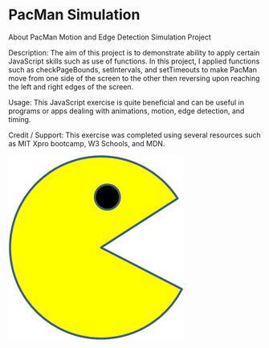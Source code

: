 <h1>PacMan Simulation</h1>

About PacMan Motion and Edge Detection Simulation Project

Description: The aim of this project is to demonstrate ability to apply certain JavaScript skills such as use of functions. In this project, I applied functions such as checkPageBounds, setIntervals, and setTimeouts to make PacMan move from one side of the screen to the other then reversing upon reaching the left and right edges of the screen.

Usage: This JavaScript exercise is quite beneficial and can be useful in programs or apps dealing with animations, motion, edge detection, and timing.  

Credit / Support: This exercise was completed using several resources such as MIT Xpro bootcamp, W3 Schools, and MDN. 

<img src="PacMan1.png">
